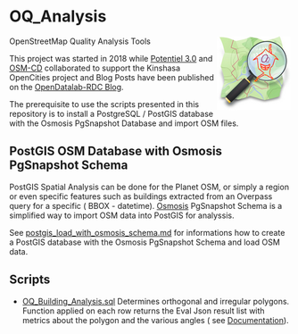 # OQ_Analysis
OpenStreetMap Quality Analysis Tools 
<img align="right" width="132" height="132" src="img/OQi_132.png">

This project was started in 2018 while [Potentiel 3.0](http://potentiel3-0.org/index.php/en/) and [OSM-CD](https://openstreetmap.cd/)  collaborated to support the Kinshasa OpenCities project and Blog Posts have been published on the [OpenDatalab-RDC Blog](https://opendatalabrdc.github.io/Blog/#!index.md).

The prerequisite to use the scripts presented in this repository is to install a PostgreSQL / PostGIS database with the Osmosis PgSnapshot Database and import OSM files.

## PostGIS OSM Database with Osmosis PgSnapshot Schema

PostGIS Spatial Analysis can be done for the Planet OSM, or simply a region or even specific features such as buildings extracted from an Overpass query for a specific ( BBOX - datetime). 
[Osmosis](https://wiki.openstreetmap.org/wiki/Osmosis) 
PgSnapshot Schema is a simplified way to import OSM data into PostGIS for analyssis. 

See [postgis_load_with_osmosis_schema.md](postgis_load_with_osmosis_schema.md) for informations how to create a PostGIS database with the Osmosis PgSnapshot Schema and load OSM data. 

## Scripts 

- [OQ_Building_Analysis.sql](https://github.com/pierzen/OQ_Analysis/blob/master/script/OQ_Building_Analysis.sql)
 Determines orthogonal and irregular polygons. Function applied on each row returns the Eval Json result list with metrics about the polygon and the various angles ( see [Documentation](docum/OQ_Building_Analysis%20-%20Buildings%20Topological%20evaluation%20and%20Form%20analysis.md)).
